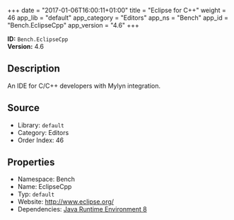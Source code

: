 ﻿+++
date = "2017-01-06T16:00:11+01:00"
title = "Eclipse for C++"
weight = 46
app_lib = "default"
app_category = "Editors"
app_ns = "Bench"
app_id = "Bench.EclipseCpp"
app_version = "4.6"
+++

**ID:** `Bench.EclipseCpp`  
**Version:** 4.6  
<!--more-->

## Description
An IDE for C/C++ developers with Mylyn integration.

## Source

* Library: `default`
* Category: Editors
* Order Index: 46

## Properties

* Namespace: Bench
* Name: EclipseCpp
* Typ: `default`
* Website: <http://www.eclipse.org/>
* Dependencies: [Java Runtime Environment 8](/app/Bench.JRE8)

